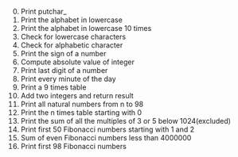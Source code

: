 0. Print putchar_
1. Print the alphabet in lowercase
2. Print the alphabet in lowercase 10 times
3. Check for lowercase characters
4. Check for alphabetic character
5. Print the sign of a number
6. Compute absolute value of integer
7. Print last digit of a number
8. Print every minute of the day
9. Print a 9 times table
10. Add two integers and return result
11. Print all natural numbers from n to 98
100. Print the n times table starting with 0
101. Print the sum of all the multiples of 3 or 5 below 1024(excluded)
102. Print first 50 Fibonacci numbers starting with 1 and 2
103. Sum of even Fibonacci numbers less than 4000000
104. Print first 98 Fibonacci numbers
